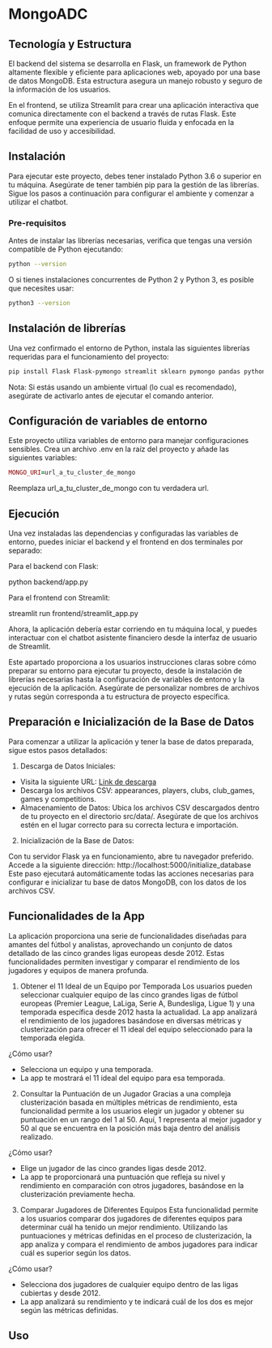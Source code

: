 # MongoADC



## Tecnología y Estructura
El backend del sistema se desarrolla en Flask, un framework de Python altamente flexible y eficiente para aplicaciones web, apoyado por una base de datos MongoDB. Esta estructura asegura un manejo robusto y seguro de la información de los usuarios.

En el frontend, se utiliza Streamlit para crear una aplicación interactiva que comunica directamente con el backend a través de rutas Flask. Este enfoque permite una experiencia de usuario fluida y enfocada en la facilidad de uso y accesibilidad.

## Instalación

Para ejecutar este proyecto, debes tener instalado Python 3.6 o superior en tu máquina. Asegúrate de tener también pip para la gestión de las librerías. Sigue los pasos a continuación para configurar el ambiente y comenzar a utilizar el chatbot.

### Pre-requisitos

Antes de instalar las librerías necesarias, verifica que tengas una versión compatible de Python ejecutando:

```bash
python --version
```

O si tienes instalaciones concurrentes de Python 2 y Python 3, es posible que necesites usar:

```bash
python3 --version
```

## Instalación de librerías
Una vez confirmado el entorno de Python, instala las siguientes librerías requeridas para el funcionamiento del proyecto:

```bash
pip install Flask Flask-pymongo streamlit sklearn pymongo pandas python-dotenv
```

Nota: Si estás usando un ambiente virtual (lo cual es recomendado), asegúrate de activarlo antes de ejecutar el comando anterior.

## Configuración de variables de entorno
Este proyecto utiliza variables de entorno para manejar configuraciones sensibles. Crea un archivo .env en la raíz del proyecto y añade las siguientes variables:

 ```ruby
MONGO_URI=url_a_tu_cluster_de_mongo
```

Reemplaza url_a_tu_cluster_de_mongo con tu verdadera url.


## Ejecución

Una vez instaladas las dependencias y configuradas las variables de entorno, puedes iniciar el backend y el frontend en dos terminales por separado:

Para el backend con Flask:

python backend/app.py 

Para el frontend con Streamlit:

streamlit run frontend/streamlit_app.py

Ahora, la aplicación debería estar corriendo en tu máquina local, y puedes interactuar con el chatbot asistente financiero desde la interfaz de usuario de Streamlit.

Este apartado proporciona a los usuarios instrucciones claras sobre cómo preparar su entorno para ejecutar tu proyecto, desde la instalación de librerías necesarias hasta la configuración de variables de entorno y la ejecución de la aplicación. Asegúrate de personalizar nombres de archivos y rutas según corresponda a tu estructura de proyecto específica.

## Preparación e Inicialización de la Base de Datos
Para comenzar a utilizar la aplicación y tener la base de datos preparada, sigue estos pasos detallados:

1. Descarga de Datos Iniciales:

- Visita la siguiente URL: [Link de descarga](https://www.kaggle.com/datasets/davidcariboo/player-scores)
- Descarga los archivos CSV: appearances, players, clubs, club_games, games y competitions.
- Almacenamiento de Datos: Ubica los archivos CSV descargados dentro de tu proyecto en el directorio src/data/. Asegúrate de que los archivos estén en el lugar correcto para su correcta lectura e importación.

2. Inicialización de la Base de Datos:

Con tu servidor Flask ya en funcionamiento, abre tu navegador preferido.
Accede a la siguiente dirección: http://localhost:5000/initialize_database
Este paso ejecutará automáticamente todas las acciones necesarias para configurar e inicializar tu base de datos MongoDB, con los datos de los archivos CSV.


## Funcionalidades de la App
La aplicación proporciona una serie de funcionalidades diseñadas para amantes del fútbol y analistas, aprovechando un conjunto de datos detallado de las cinco grandes ligas europeas desde 2012. Estas funcionalidades permiten investigar y comparar el rendimiento de los jugadores y equipos de manera profunda.

1. Obtener el 11 Ideal de un Equipo por Temporada
Los usuarios pueden seleccionar cualquier equipo de las cinco grandes ligas de fútbol europeas (Premier League, LaLiga, Serie A, Bundesliga, Ligue 1) y una temporada específica desde 2012 hasta la actualidad. La app analizará el rendimiento de los jugadores basándose en diversas métricas y clusterización para ofrecer el 11 ideal del equipo seleccionado para la temporada elegida.

¿Cómo usar?

- Selecciona un equipo y una temporada.
- La app te mostrará el 11 ideal del equipo para esa temporada.

2. Consultar la Puntuación de un Jugador
Gracias a una compleja clusterización basada en múltiples métricas de rendimiento, esta funcionalidad permite a los usuarios elegir un jugador y obtener su puntuación en un rango del 1 al 50. Aquí, 1 representa al mejor jugador y 50 al que se encuentra en la posición más baja dentro del análisis realizado.

¿Cómo usar?

- Elige un jugador de las cinco grandes ligas desde 2012.
- La app te proporcionará una puntuación que refleja su nivel y rendimiento en comparación con otros jugadores, basándose en la clusterización previamente hecha.

3. Comparar Jugadores de Diferentes Equipos
Esta funcionalidad permite a los usuarios comparar dos jugadores de diferentes equipos para determinar cuál ha tenido un mejor rendimiento. Utilizando las puntuaciones y métricas definidas en el proceso de clusterización, la app analiza y compara el rendimiento de ambos jugadores para indicar cuál es superior según los datos.

¿Cómo usar?

- Selecciona dos jugadores de cualquier equipo dentro de las ligas cubiertas y desde 2012.
- La app analizará su rendimiento y te indicará cuál de los dos es mejor según las métricas definidas.


## Uso 